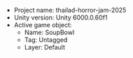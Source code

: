 <!-- UNITY CODE ASSIST INSTRUCTIONS START -->
- Project name: thailad-horror-jam-2025
- Unity version: Unity 6000.0.60f1
- Active game object:
  - Name: SoupBowl
  - Tag: Untagged
  - Layer: Default
<!-- UNITY CODE ASSIST INSTRUCTIONS END -->